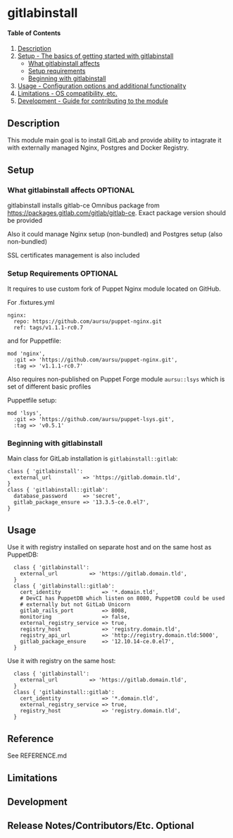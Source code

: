 # gitlabinstall

#### Table of Contents

1. [Description](#description)
2. [Setup - The basics of getting started with gitlabinstall](#setup)
    * [What gitlabinstall affects](#what-gitlabinstall-affects)
    * [Setup requirements](#setup-requirements)
    * [Beginning with gitlabinstall](#beginning-with-gitlabinstall)
3. [Usage - Configuration options and additional functionality](#usage)
4. [Limitations - OS compatibility, etc.](#limitations)
5. [Development - Guide for contributing to the module](#development)

## Description

This module main goal is to install GitLab and provide ability to intagrate it
with externally managed Nginx, Postgres and Docker Registry.

## Setup


### What gitlabinstall affects **OPTIONAL**

gitlabinstall installs gitlab-ce Omnibus package from https://packages.gitlab.com/gitlab/gitlab-ce.
Exact package version should be provided

Also it could manage Nginx setup (non-bundled) and Postgres setup (also non-bundled)

SSL certificates management is also included

### Setup Requirements **OPTIONAL**

It requires to use custom fork of Puppet Nginx module located on GitHub.

For .fixtures.yml

```
nginx:
  repo: https://github.com/aursu/puppet-nginx.git
  ref: tags/v1.1.1-rc0.7
```

and for Puppetfile:

```
mod 'nginx',
  :git => 'https://github.com/aursu/puppet-nginx.git',
  :tag => 'v1.1.1-rc0.7'
```

Also requires non-published on Puppet Forge module `aursu::lsys` which is set
of different basic profiles

Puppetfile setup:

```
mod 'lsys',
  :git => 'https://github.com/aursu/puppet-lsys.git',
  :tag => 'v0.5.1'
```

### Beginning with gitlabinstall

Main class for GitLab installation is `gitlabinstall::gitlab`:

```
class { 'gitlabinstall':
  external_url          => 'https://gitlab.domain.tld',
}
class { 'gitlabinstall::gitlab':
  database_password     => 'secret',
  gitlab_package_ensure => '13.3.5-ce.0.el7',
}
```

## Usage

Use it with registry installed on separate host and on the same host as PuppetDB:

```
  class { 'gitlabinstall':
    external_url          => 'https://gitlab.domain.tld',
  }
  class { 'gitlabinstall::gitlab':
    cert_identity             => '*.domain.tld',
    # DevCI has PuppetDB which listen on 8080, PuppetDB could be used
    # externally but not GitLab Unicorn
    gitlab_rails_port         => 8008,
    monitoring                => false,
    external_registry_service => true,
    registry_host             => 'registry.domain.tld',
    registry_api_url          => 'http://registry.domain.tld:5000',
    gitlab_package_ensure     => '12.10.14-ce.0.el7',
  }
```

Use it with registry on the same host:

```
  class { 'gitlabinstall':
    external_url          => 'https://gitlab.domain.tld',
  }
  class { 'gitlabinstall::gitlab':
    cert_identity             => '*.domain.tld',
    external_registry_service => true,
    registry_host             => 'registry.domain.tld',
  }
```

## Reference

See REFERENCE.md

## Limitations

## Development

## Release Notes/Contributors/Etc. **Optional**
